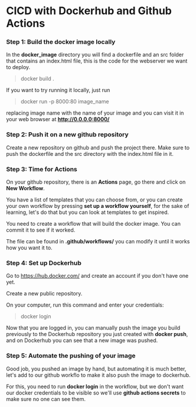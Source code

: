# CICD with Dockerhub and Github Actions

### Step 1: Build the docker image locally

In the **docker_image** directory you will find a dockerfile and an src folder that contains an index.html file, this is the code for the webserver we want to deploy.

> docker build .

If you want to try running it locally, just run

> docker run -p 8000:80 image_name

replacing image name with the name of your image and you can visit it in your web browser at **http://0.0.0.0:8000/**

### Step 2: Push it on a new github repository

Create a new repository on github and push the project there. Make sure to push the dockerfile and the src directory with the index.html file in it.

### Step 3: Time for Actions

On your github repository, there is an **Actions** page, go there and click on **New Workflow**.

You have a list of templates that you can choose from, or you can create your own workflow by pressing **set up a workflow yourself**, for the sake of learning, let's do that but you can look at templates to get inspired.

You need to create a workflow that will build the docker image. You can commit it to see if it worked.

The file can be found in **.github/workflows/** you can modify it until it works how you want it to.

### Step 4: Set up Dockerhub

Go to https://hub.docker.com/ and create an account if you don't have one yet.

Create a new public repository.

On your computer, run this command and enter your credentials:

> docker login

Now that you are logged in, you can manually push the image you build previously to the Dockerhub repository you just created with **docker push**, and on Dockerhub you can see that a new image was pushed.

### Step 5: Automate the pushing of your image

Good job, you pushed an image by hand, but automating it is much better, let's add to our github workflo to make it also push the image to dockerhub.

For this, you need to run **docker login** in the workflow, but we don't want our docker credentials to be visible so we'll use **github actions secrets** to make sure no one can see them.
